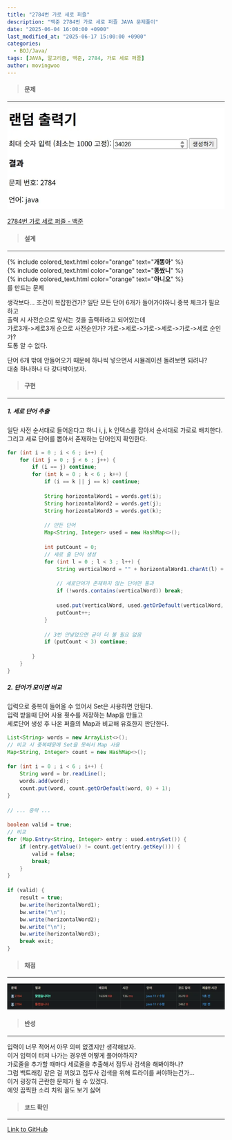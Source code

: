 ```yaml
---
title: "2784번 가로 세로 퍼즐"
description: "백준 2784번 가로 세로 퍼즐 JAVA 문제풀이"
date: "2025-06-04 16:00:00 +0900"
last_modified_at: "2025-06-17 15:00:00 +0900"
categories: 
  - BOJ/Java/
tags: [JAVA, 알고리즘, 백준, 2784, 가로 세로 퍼즐]
author: movingwoo
---
```

> #### 문제  
---  
  
![img01](/assets/images/posts/random-solve/Java/2025-06-04-2784/img01.webp)  
  
[2784번 가로 세로 퍼즐 - 백준](https://www.acmicpc.net/problem/2784)  
  
> #### 설계  
---  
  
{% include colored_text.html color="orange" text="**개똥아**" %}  
{% include colored_text.html color="orange" text="**똥쌌니**" %}  
{% include colored_text.html color="orange" text="**아니오**" %}  
를 만드는 문제  
  
생각보다... 조건이 복잡한건가?
일단 모든 단어 6개가 들어가야하니 중복 체크가 필요하고  
출력 시 사전순으로 앞서는 것을 출력하라고 되어있는데  
가로3개->세로3개 순으로 사전순인가? 가로->세로->가로->세로->가로->세로 순인가?  
도통 알 수 없다.  
  
단어 6개 밖에 안들어오기 때문에 하나씩 넣으면서 시뮬레이션 돌려보면 되려나?  
대충 하나하나 다 갖다박아보자.  
  
> #### 구현  
---  
  
##### 1. 세로 단어 추출  
  
일단 사전 순서대로 들어온다고 하니 i, j, k 인덱스를 잡아서 순서대로 가로로 배치한다.  
그리고 세로 단어를 뽑아서 존재하는 단어인지 확인한다.  
  
```java
for (int i = 0 ; i < 6 ; i++) {
	for (int j = 0 ; j < 6 ; j++) {
		if (i == j) continue;
		for (int k = 0 ; k < 6 ; k++) {
			if (i == k || j == k) continue;
			
			String horizontalWord1 = words.get(i);
			String horizontalWord2 = words.get(j);
			String horizontalWord3 = words.get(k);
			
			// 만든 단어
			Map<String, Integer> used = new HashMap<>();
			
			int putCount = 0;
			// 세로 줄 단어 생성
			for (int l = 0 ; l < 3 ; l++) {
				String verticalWord = "" + horizontalWord1.charAt(l) + horizontalWord2.charAt(l) + horizontalWord3.charAt(l);
				
				// 세로단어가 존재하지 않는 단어면 통과
				if (!words.contains(verticalWord)) break;
				
				used.put(verticalWord, used.getOrDefault(verticalWord, 0) + 1);
				putCount++;
			}
			
			// 3번 안넣었으면 굳이 더 볼 필요 없음
			if (putCount < 3) continue;
			
		}
	}
}
```
  
##### 2. 단어가 모이면 비교  
  
입력으로 중복이 들어올 수 있어서 Set은 사용하면 안된다.  
입력 받을때 단어 사용 횟수를 저장하는 Map을 만들고  
세로단어 생성 후 나온 퍼즐의 Map과 비교해 유효한지 판단한다.  
  
```java
List<String> words = new ArrayList<>();
// 비교 시 중복때문에 Set을 못써서 Map 사용
Map<String, Integer> count = new HashMap<>();

for (int i = 0 ; i < 6 ; i++) {
	String word = br.readLine();
	words.add(word);
	count.put(word, count.getOrDefault(word, 0) + 1);
}

// ... 중략 ...

boolean valid = true;
// 비교
for (Map.Entry<String, Integer> entry : used.entrySet()) {
	if (entry.getValue() != count.get(entry.getKey())) {
		valid = false;
		break;
	}
}

if (valid) {
	result = true;
	bw.write(horizontalWord1);
	bw.write("\n");
	bw.write(horizontalWord2);
	bw.write("\n");
	bw.write(horizontalWord3);
	break exit;
}
```
  
> #### 채점  
---  
  
![img02](/assets/images/posts/random-solve/Java/2025-06-04-2784/img02.webp)  
  
> #### 반성  
---  
  
입력이 너무 적어서 아무 의미 없겠지만 생각해보자.  
이거 입력이 터져 나가는 경우엔 어떻게 풀어야하지?  
가로줄을 추가할 때마다 세로줄을 추출해서 접두사 검색을 해봐야하나?  
그럼 백트래킹 같은 걸 끼얹고 접두사 검색을 위해 트라이를 써야하는건가...  
이거 굉장히 곤란한 문제가 될 수 있겠다.  
에잇 끔찍한 소리 치워 꼴도 보기 싫어  
  
> #### 코드 확인   
---  
  
[Link to GitHub](https://raw.githubusercontent.com/movingwoo/movingwoo-snippets/refs/heads/main/random-solve/Java/2025-06-04-2784.java)

